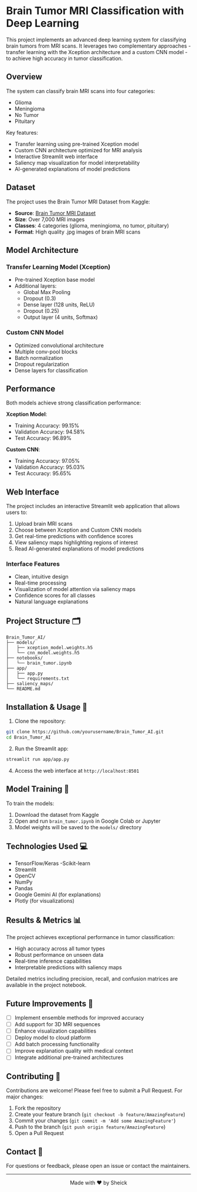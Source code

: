# Brain Tumor MRI Classification with Deep Learning

This project implements an advanced deep learning system for classifying brain tumors from MRI scans. It leverages two complementary approaches - transfer learning with the Xception architecture and a custom CNN model - to achieve high accuracy in tumor classification.

## Overview

The system can classify brain MRI scans into four categories:
- Glioma
- Meningioma  
- No Tumor
- Pituitary

Key features:
- Transfer learning using pre-trained Xception model
- Custom CNN architecture optimized for MRI analysis
- Interactive Streamlit web interface
- Saliency map visualization for model interpretability
- AI-generated explanations of model predictions

## Dataset

The project uses the Brain Tumor MRI Dataset from Kaggle:
- **Source**: [Brain Tumor MRI Dataset](https://www.kaggle.com/datasets/masoudnickparvar/brain-tumor-mri-dataset)
- **Size**: Over 7,000 MRI images
- **Classes**: 4 categories (glioma, meningioma, no tumor, pituitary)
- **Format**: High quality .jpg images of brain MRI scans

## Model Architecture

### Transfer Learning Model (Xception)
- Pre-trained Xception base model
- Additional layers:
  - Global Max Pooling
  - Dropout (0.3)
  - Dense layer (128 units, ReLU)
  - Dropout (0.25)
  - Output layer (4 units, Softmax)

### Custom CNN Model
- Optimized convolutional architecture
- Multiple conv-pool blocks
- Batch normalization
- Dropout regularization
- Dense layers for classification

## Performance

Both models achieve strong classification performance:

**Xception Model**:
- Training Accuracy: 99.15%
- Validation Accuracy: 94.58%
- Test Accuracy: 96.89%

**Custom CNN**:
- Training Accuracy: 97.05%
- Validation Accuracy: 95.03% 
- Test Accuracy: 95.65%

## Web Interface

The project includes an interactive Streamlit web application that allows users to:

1. Upload brain MRI scans
2. Choose between Xception and Custom CNN models
3. Get real-time predictions with confidence scores
4. View saliency maps highlighting regions of interest
5. Read AI-generated explanations of model predictions

### Interface Features
- Clean, intuitive design
- Real-time processing
- Visualization of model attention via saliency maps
- Confidence scores for all classes
- Natural language explanations

## Project Structure 🗂️

```
Brain_Tumor_AI/
├── models/
│   ├── xception_model.weights.h5
│   └── cnn_model.weights.h5
├── notebooks/
│   └── brain_tumor.ipynb
├── app/
│   ├── app.py
│   └── requirements.txt
├── saliency_maps/
└── README.md
```

## Installation & Usage 🚀

1. Clone the repository:
```bash
git clone https://github.com/yourusername/Brain_Tumor_AI.git
cd Brain_Tumor_AI
```



2. Run the Streamlit app:
```bash
streamlit run app/app.py
```

4. Access the web interface at `http://localhost:8501`

## Model Training 🧠

To train the models:

1. Download the dataset from Kaggle
2. Open and run `brain_tumor.ipynb` in Google Colab or Jupyter
3. Model weights will be saved to the `models/` directory

## Technologies Used 💻

- TensorFlow/Keras
-Scikit-learn
- Streamlit
- OpenCV
- NumPy
- Pandas
- Google Gemini AI (for explanations)
- Plotly (for visualizations)

## Results & Metrics 📊

The project achieves exceptional performance in tumor classification:

- High accuracy across all tumor types
- Robust performance on unseen data
- Real-time inference capabilities
- Interpretable predictions with saliency maps

Detailed metrics including precision, recall, and confusion matrices are available in the project notebook.

## Future Improvements 🔮

- [ ] Implement ensemble methods for improved accuracy
- [ ] Add support for 3D MRI sequences
- [ ] Enhance visualization capabilities
- [ ] Deploy model to cloud platform
- [ ] Add batch processing functionality
- [ ] Improve explanation quality with medical context
- [ ] Integrate additional pre-trained architectures

## Contributing 🤝

Contributions are welcome! Please feel free to submit a Pull Request. For major changes:

1. Fork the repository
2. Create your feature branch (`git checkout -b feature/AmazingFeature`)
3. Commit your changes (`git commit -m 'Add some AmazingFeature'`)
4. Push to the branch (`git push origin feature/AmazingFeature`)
5. Open a Pull Request


## Contact 📧

For questions or feedback, please open an issue or contact the maintainers.

---

<div align="center">
Made with ❤️  by Sheick 
</div>